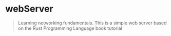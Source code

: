 # webServer
> Learning networking fundamentals. This is a simple web server based on the Rust Programming Language book tutorial
